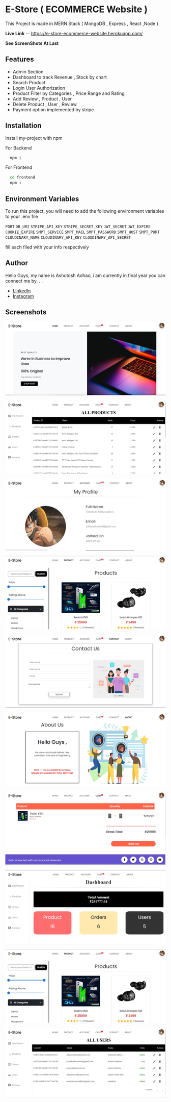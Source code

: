 
# E-Store ( ECOMMERCE Website )

This Project is made in MERN Stack ( MongoDB , Express , React ,Node ) 

**Live Link** -- https://e-store-ecommerce-website.herokuapp.com/

**See ScreenShots At Last** 



## Features

- Admin Section
- Dashboard to track Revenue , Stock by chart 
- Search Product
- Login User Authorization  
- Product Filter by Categories , Price Range and Rating 
- Add Review , Product , User 
- Delete Product , User , Review 
- Payment option implemented by stripe 



## Installation

Install my-project with npm

For Backend
```bash
  npm i
```
For Frontend
```bash
  cd frontend
  npm i
```

    
## Environment Variables

To run this project, you will need to add the following environment variables to your .env file

`PORT`
`DB_URI`
`STRIPE_API_KEY`
`STRIPE_SECRET_KEY`
`JWT_SECRET`
`JWT_EXPIRE`
`COOKIE_EXPIRE`
`SMPT_SERVICE`
`SMPT_MAIL`
`SMPT_PASSWORD`
`SMPT_HOST`
`SMPT_PORT`
`CLOUDINARY_NAME`
`CLOUDINARY_API_KEY`
`CLOUDINARY_API_SECRET`

fill each filed with your info respectively




## Author

Hello Guys, my name is Ashutosh Adhao, i am currently in final year you can connect me by. . .
- [LinkedIn](https://www.linkedin.com/in/ashutoshadhao/)
- [Instagram](https://www.instagram.com/ashutoshadhao/)


## Screenshots

![App Screenshot](./ScreenShot/HomePage.JPG)

![App Screenshot](./ScreenShot/AllProductsPage.JPG)

![App Screenshot](./ScreenShot/AccountPage.JPG)

![App Screenshot](./ScreenShot/ProductPage.JPG)

![App Screenshot](./ScreenShot/ContactPage.JPG)

![App Screenshot](./ScreenShot/AboutPage.JPG)

![App Screenshot](./ScreenShot/CartPage.JPG)

![App Screenshot](./ScreenShot/Dashboard.JPG)

![App Screenshot](./ScreenShot/ProductPage.JPG)

![App Screenshot](./ScreenShot/AllUsersPage.JPG)

<!-- ![App Screenshot](./ScreenShot)

![App Screenshot](./ScreenShot)

![App Screenshot](./ScreenShot)

![App Screenshot](./ScreenShot)

![App Screenshot](./ScreenShot)

![App Screenshot](./ScreenShot)

![App Screenshot](./ScreenShot) -->





